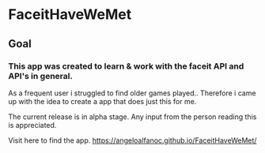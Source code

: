 # FaceitHaveWeMet
## Goal
### This app was created to learn & work with the faceit API  and API's in general. 
As a frequent user i struggled to find older games played.. Therefore i came up with the idea to create a app that does just this for me. 

The current release is in alpha stage. 
Any input from the person reading this is appreciated. 

Visit here to find the app.
https://angeloalfanoc.github.io/FaceitHaveWeMet/
